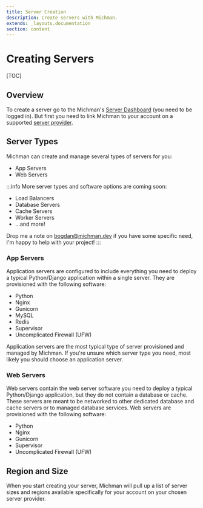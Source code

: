 ```yaml
---
title: Server Creation
description: Create servers with Michman.
extends: _layouts.documentation
section: content
---
```


# Creating Servers

[TOC]

## Overview

To create a server go to the Michman's [Server Dashboard][servers] (you need to be logged in).
But first you need to link Michman to your account on a supported [server provider][docs-providers].



## Server Types

Michman can create and manage several types of servers for you:

- App Servers
- Web Servers

:::info
More server types and software options are coming soon:

- Load Balancers
- Database Servers
- Cache Servers
- Worker Servers
- ...and more!

Drop me a note on [bogdan@michman.dev](mailto:bogdan@michman.dev) if you have some specific need,
I'm happy to help with your project!
:::

### App Servers

Application servers are configured to include everything you need to deploy a typical Python/Django application
within a single server. They are provisioned with the following software:

- Python
- Nginx
- Gunicorn
- MySQL
- Redis
- Supervisor
- Uncomplicated Firewall (UFW)

Application servers are the most typical type of server provisioned and managed by Michman.
If you're unsure which server type you need, most likely you should choose an application server.

### Web Servers

Web servers contain the web server software you need to deploy a typical Python/Django application,
but they do not contain a database or cache.
These servers are meant to be networked to other dedicated database and cache servers or to managed database services.
Web servers are provisioned with the following software:

- Python
- Nginx
- Gunicorn
- Supervisor
- Uncomplicated Firewall (UFW)



## Region and Size

When you start creating your server, Michman will pull up a list of server sizes and regions available specifically
for your account on your chosen server provider.



[servers]: https://app.michman.dev/servers "Michman Server Dashboard"
[docs-providers]: /servers/providers "Michman Docs Server Providers"
